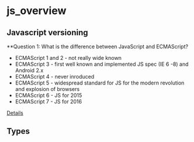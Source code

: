# js_overview

## Javascript versioning 

**Question 1: What is the difference between JavaScript and ECMAScript?

* ECMAScript 1 and 2 - not really wide known
* ECMAScript 3 - first well known and implemented JS spec (IE 6 -8) and Android 2.x
* ECMAScript 4 - never inroduced
* ECMAScript 5 - widespread standard for JS for the modern revolution and explosion of browsers
* ECMAScript 6 - JS for 2015
* ECMAScript 7 - JS for 2016

[Details](https://github.com/getify/You-Dont-Know-JS/blob/master/es6%20%26%20beyond/ch1.md)

## Types









